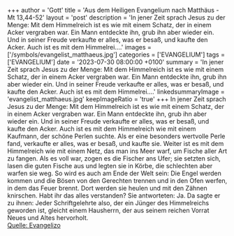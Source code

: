 +++
author = 'Gott'
title = 'Aus dem Heiligen Evangelium nach Matthäus - Mt 13,44-52'
layout = 'post'
description = 'In jener Zeit sprach Jesus zu der Menge: Mit dem Himmelreich ist es wie mit einem Schatz, der in einem Acker vergraben war. Ein Mann entdeckte ihn, grub ihn aber wieder ein. Und in seiner Freude verkaufte er alles, was er besaß, und kaufte den Acker. Auch ist es mit dem Himmelrei....'
images = ['/symbols/evangelist_matthaeus.jpg']
categories = ['EVANGELIUM']
tags = ['EVANGELIUM']
date = '2023-07-30 08:00:00 +0100'
summary = 'In jener Zeit sprach Jesus zu der Menge: Mit dem Himmelreich ist es wie mit einem Schatz, der in einem Acker vergraben war. Ein Mann entdeckte ihn, grub ihn aber wieder ein. Und in seiner Freude verkaufte er alles, was er besaß, und kaufte den Acker. Auch ist es mit dem Himmelrei....'
linkedsummaryImage = 'evangelist_matthaeus.jpg'
keepImageRatio = 'true'
+++
In jener Zeit sprach Jesus zu der Menge: Mit dem Himmelreich ist es wie mit einem Schatz, der in einem Acker vergraben war. Ein Mann entdeckte ihn, grub ihn aber wieder ein. Und in seiner Freude verkaufte er alles, was er besaß, und kaufte den Acker.
Auch ist es mit dem Himmelreich wie mit einem Kaufmann, der schöne Perlen suchte.<!--more-->
Als er eine besonders wertvolle Perle fand, verkaufte er alles, was er besaß, und kaufte sie.
Weiter ist es mit dem Himmelreich wie mit einem Netz, das man ins Meer warf, um Fische aller Art zu fangen.
Als es voll war, zogen es die Fischer ans Ufer; sie setzten sich, lasen die guten Fische aus und legten sie in Körbe, die schlechten aber warfen sie weg.
So wird es auch am Ende der Welt sein: Die Engel werden kommen und die Bösen von den Gerechten trennen
und in den Ofen werfen, in dem das Feuer brennt. Dort werden sie heulen und mit den Zähnen knirschen.
Habt ihr das alles verstanden? Sie antworteten: Ja.
Da sagte er zu ihnen: Jeder Schriftgelehrte also, der ein Jünger des Himmelreichs geworden ist, gleicht einem Hausherrn, der aus seinem reichen Vorrat Neues und Altes hervorholt.<br> [Quelle: Evangelizo](https://evangeliumtagfuertag.org/DE/gospel)